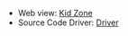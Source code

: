 - Web view: [Kid Zone]
- Source Code Driver: [Driver]

[Kid Zone]: https://ankhanh172.github.io
[Driver]: https://drive.google.com/file/d/1vWRaet_wZY3Hg4OiKlrtzhdJ3mMZddri/view?usp=sharing
